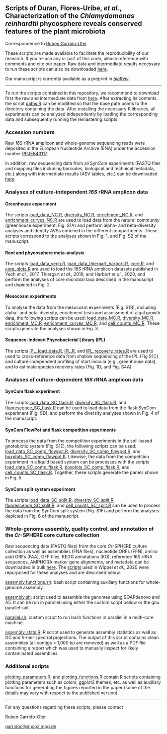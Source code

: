 ## Scripts of Duran, Flores-Uribe, *et al.*, Characterization of the *Chlamydomonas reinhardtii* phycosphere reveals conserved features of the plant microbiota

Correspondence to [Ruben Garrido-Oter](mailto:garridoo@mpipz.mpg.de).

These scripts are made available to facilitate the reproducibility of our research. If you re-use any or part of this code, please reference with comments and cite our paper. Raw data and intermediate results necessary to run these scripts can also be downloaded [here](http://www.mpipz.mpg.de/scripts).

Our manuscript is currently available as a preprint in [*bioRxiv*](https://doi.org/10.1101/2021.03.04.433956).

---------------------------

To run the scripts contained in this repository, we recommend to download first the raw and intermediate data from [here](http://www.at-sphere.com/cr.tar.gz). After extracting its contents, the script [paths.R](https://github.com/garridoo/crsphere/blob/master/scripts/paths.R) can be modified so that the base path points to the directory containing the data. After installing the necessary R libraries, all experiments can be analyzed independently by loading the corresponding data and subsequently running the remastering scripts.

### Accession numbers

Raw *16S* rRNA amplicon and whole-genome sequencing reads were deposited in the European Nucleotide Archive (ENA) under the accession number [PRJEB43117](XXX).

In addition, raw sequencing data from all SynCom experiments (FASTQ files and mapping files including barcodes, biological and technical metadata, etc.) along with intermediate results (ASV tables, etc.) can be downloaded [here](http://www.at-sphere.com/cr.tar.gz).

### Analyses of culture-independent *16S* rRNA amplicon data

#### Greenhouse experiment

The scripts [load_data_NC.R](https://github.com/garridoo/crsphere/blob/master/scripts/load_data_NC.R),
[diversity_NC.R](https://github.com/garridoo/crsphere/blob/master/scripts/diversity_NC.R),
[enrichment_NC.R](https://github.com/garridoo/crsphere/blob/master/scripts/enrichment_NC.R), and
[enrichment_curves_NC.R](https://github.com/garridoo/crsphere/blob/master/scripts/enrichment_curves_NC.R) are used to load data from the natural community (greenhouse experiment; Fig. S1A) and perform alpha- and beta-diversity analyses and identify AVSs enriched in the different compartments. These scripts correspond to the analyses shown in Fig. 1, and Fig. S2 of the manuscript.

#### Root and phycosphere meta-analysis

The scripts [load_data_yeoh.R](https://github.com/garridoo/crsphere/blob/master/scripts/load_data_yeoh.R),
[load_data_thiergart_harbort.R](https://github.com/garridoo/crsphere/blob/master/scripts/load_data_thiergart_harbort.R),
[core.R](https://github.com/garridoo/crsphere/blob/master/scripts/core.R), and
[core_plots.R](https://github.com/garridoo/crsphere/blob/master/scripts/core_plots.R) are used to load the *16S* rRNA amplicon datasets published in Yeoh *et al.*, 2017, Thiergart *et al.*, 2019, and Harbort *et al.*, 2020, and perform the analyses of core microbial taxa described in the manuscript and depicted in Fig. 2.

#### Mesocosm experiments

To analyse the data from the mesocosm experiments (Fig. S1B), including alpha- and beta-diversity, enrichment tests and assessment of algal growth data, the following scripts can be used: [load_data_MC.R](https://github.com/garridoo/crsphere/blob/master/scripts/load_data_MC.R),
[diversity_MC.R](https://github.com/garridoo/crsphere/blob/master/scripts/diversity_MC.R),
[enrichment_MC.R](https://github.com/garridoo/crsphere/blob/master/scripts/enrichment_MC,R),
[enrichment_curves_MC.R](https://github.com/garridoo/crsphere/blob/master/scripts/enrichment_curves_MC.R), and
[cell_counts_MC.R](https://github.com/garridoo/crsphere/blob/master/scripts/cell_counts_MC.R). These scripts generate the analyses shown in Fig. 3.

#### Sequence-Indexed Phycobacterial Library (IPL)

The scripts [IPL_load_data.R](https://github.com/garridoo/crsphere/blob/master/scripts/IPL_load_data.R),
[IPL.R](https://github.com/garridoo/crsphere/blob/master/scripts/IPL.R), and
[IPL_recovery_rates.R](https://github.com/garridoo/crsphere/blob/master/scripts/IPL_recovery_rates.R) are used to used to cross-reference data from shallow sequencing of the IPL (Fig S1C) and culture-independent profiling of start inocula (e.g., greenhouse data), and to estimate species recovery rates (Fig. 1D, and Fig. S4A).

### Analyses of culture-dependent *16S* rRNA amplicon data

#### SynCom flask experiment

The scripts [load_data_SC_flask.R](https://github.com/garridoo/crsphere/blob/master/scripts/load_data_SC_flask.R),
[diversity_SC_flask.R](https://github.com/garridoo/crsphere/blob/master/scripts/diversity_SC_flask.R), and
[fluorescence_SC_flask.R](https://github.com/garridoo/crsphere/blob/master/scripts/fluorescence_SC_flask.R) can be used to load data from the flask SynCom experiment (Fig. SD), and perform the diversity analyses shown in Fig. 4 of the manuscript.

#### SynCom FlowPot and flask competition experiments

To process the data from the competition experiments in the soil-based gnotobiotic system (Fig. S1E), the following scripts can be used:  [load_data_SC_comp_flowpot.R](https://github.com/garridoo/crsphere/blob/master/scripts/load_data_SC_comp_flowpot.R),
[diversity_SC_comp_flowpot.R](https://github.com/garridoo/crsphere/blob/master/scripts/diversity_SC_comp_flowpot.R), and
[boxplots_SC_comp_flowpot.R](https://github.com/garridoo/crsphere/blob/master/scripts/boxplots_SC_comp_flowpot.R).
Likewise, the data from the competition experiment in a liquid based system can be processes with the scripts [load_data_SC_comp_flask.R](https://github.com/garridoo/crsphere/blob/master/scripts/load_data_SC_flask.R),
[boxplots_SC_comp_flask.R](https://github.com/garridoo/crsphere/blob/master/scripts/boxplots_SC_comp_flask.R), and
[cell_counts_SC_flask.R](https://github.com/garridoo/crsphere/blob/master/scripts/cell_counts_SC_flask.R). Together, these scripts generate the panels shown in Fig. 5.

#### SynCom split system experiment

The scripts [load_data_SC_split.R](https://github.com/garridoo/crsphere/blob/master/scripts/load_data_SC_split.R),
[diversity_SC_split.R](https://github.com/garridoo/crsphere/blob/master/scripts/diversity_SC_split.R),
[fluorescence_SC_split.R](https://github.com/garridoo/crsphere/blob/master/scripts/fluorescence_SC_split.R), and
[cell_counts_SC_split.R](https://github.com/garridoo/crsphere/blob/master/scripts/cell_counts_SC_split.R) can be used to process the data from the SynCom split system (Fig. S1F) and perform the analyses depicted in Fig. 6 of the manuscript.

### Whole-genome assembly, quality control, and annotation of the *Cr*-SPHERE core culture collection

Raw sequencing data (FASTQ files) from the core *Cr*-SPHERE culture collection as well as assemblies (FNA files), nucleotide ORFs (FFN), amino acid ORFs (FAA), GFF files, KEGG annotations (KO), reference *16S* rRNA sequences, AMPHORA marker gene alignments, and metadata can be downloaded in bulk [here](http://www.at-sphere.com/cr.tar.gz). The [scripts](https://github.com/garridoo/ljsphere) used in Wippel *et al.*, 2020 were repurposed for these analyses and are described below.

[assembly.functions.sh](https://github.com/garridoo/ljsphere/blob/master/assembly.functions.sh): bash script containing auxiliary functions for whole-genome assembly.

[assembly.sh](https://github.com/garridoo/ljsphere/blob/master/assembly.sh): script used to assemble the genomes using SOAPdenovo and A5. It can be run in parallel using either the custom script bellow or the gnu parallel suit.

[parallel.sh](https://github.com/garridoo/lsphere/blob/master/parallel.sh): custom script to run bash functions in parallel in a multi-core machine.

[assembly_stats.R](https://github.com/garridoo/ljsphere/blob/master/assembly_stats.R): R script used to generate assembly statistics as well as GC and *k*-mer spectral projections. The output of this script contains clean assemblies (all contigs < 1,000 bp are removed) as well as a PDF file containing a report which was used to manually inspect for likely contaminated assemblies.

### Additional scripts

[plotting_parameters.R](https://github.com/garridoo/crsphere/blob/master/scripts/plotting_parameters.R), and [plotting_functions.R](https://github.com/garridoo/crsphere/blob/master/scripts/plotting_functions.R) contain R scripts containing plotting parameters such as colors, ggplot2 themes, etc. as well as auxiliary functions for generating the figures reported in the paper (some of the details may vary with respect to the published version).

---------------------------

For any questions regarding these scripts, please contact

Ruben Garrido-Oter

garridoo@mpipz.mpg.de
